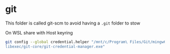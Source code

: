 # git

This folder is called git-scm to avoid having a `.git` folder to stow

On WSL share with Host keyring

```bash
git config --global credential.helper "/mnt/c/Program\ Files/Git/mingw64/\
libexec/git-core/git-credential-manager.exe"
```
